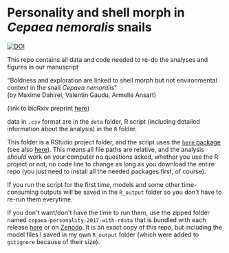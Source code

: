 # Personality and shell morph in *Cepaea nemoralis* snails

[![DOI](https://zenodo.org/badge/DOI/10.5281/zenodo.3899042.svg)](https://doi.org/10.5281/zenodo.3899042)

This repo contains all data and code needed to re-do the analyses and figures in our manuscript

"Boldness and exploration are linked to shell morph but not environmental context in the snail *Cepaea nemoralis*"  
(by Maxime Dahirel, Valentin Gaudu, Armelle Ansart)

(link to bioRxiv preprint [here](https://doi.org/10.1101/866947))

data in `.csv` format are in the `data` folder, R script (including detailed information about the analysis) in the `R` folder.

This folder is a RStudio project folder, and the script uses the [`here` package](https://here.r-lib.org/) (see also [here](https://github.com/jennybc/here_here)). 
This means all file paths are relative, and the analysis *should* work on your computer no questions asked, whether you use the R project or not, no code line to change as long as you download the entire repo (you just need to install all the needed packages first, of course).

If you run the script for the first time, models and some other time-consuming outputs will be saved in the `R_output` folder so you don't have to re-run them everytime. 

If you don't want/don't have the time to run them, use the zipped folder named `cepaea-personality-2017-with-rdata` that is bundled with each release [here](https://github.com/mdahirel/cepaea-personality-2017/releases) or on [Zenodo](https://doi.org/10.5281/zenodo.3899042). It is an exact copy of this repo, but including the model files I saved in my own `R_output` folder (which were added to `gitignore` because of their size).
